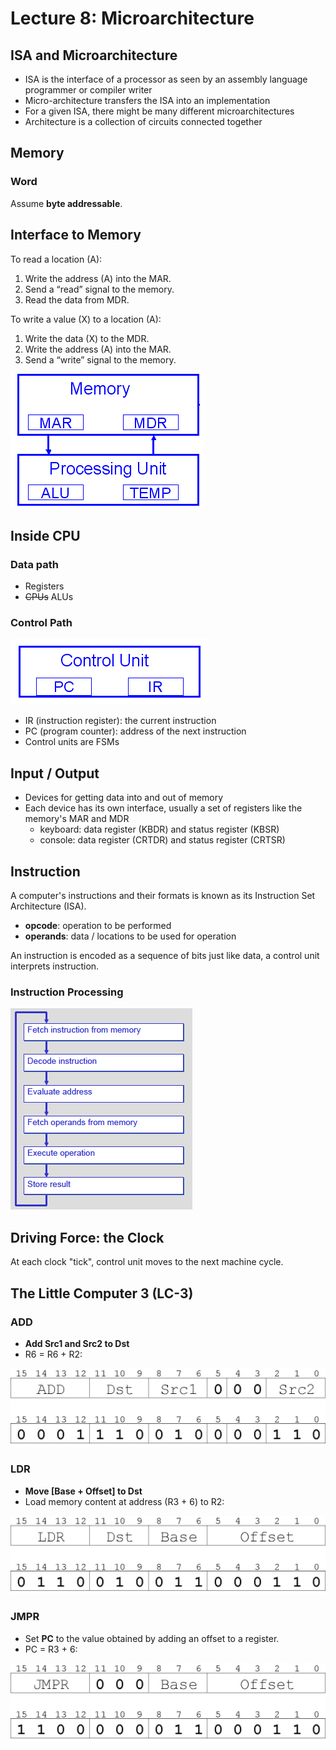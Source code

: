 # Lecture 8: Microarchitecture

## ISA and Microarchitecture

- ISA is the interface of a processor as seen by an assembly language programmer or compiler writer
- Micro-architecture transfers the ISA into an implementation
- For a given ISA, there might be many different microarchitectures
- Architecture is a collection of circuits connected together

## Memory

### Word

Assume **byte addressable**.

## Interface to Memory

To read a location (A):
  1. Write the address (A) into the MAR.
  2. Send a “read” signal to the memory.
  3. Read the data from MDR.

To write a value (X) to a location (A):
  1. Write the data (X) to the MDR.
  2. Write the address (A) into the MAR.
  3. Send a “write” signal to the memory.

![](./img/interface-to-memory.png)

## Inside CPU

### Data path

- Registers
- ~~CPUs~~ ALUs

### Control Path

![](./img/control-unit.png)

- IR (instruction register): the current instruction
- PC (program counter): address of the next instruction
- Control units are FSMs

## Input / Output

- Devices for getting data into and out of memory
- Each device has its own interface, usually a set of registers like the memory's MAR and MDR
  - keyboard: data register (KBDR) and status register (KBSR)
  - console: data register (CRTDR) and status register (CRTSR)

## Instruction

A computer's instructions and their formats is known as its Instruction Set Architecture (ISA).

- **opcode**: operation to be performed
- **operands**: data / locations to be used for operation

An instruction is encoded as a sequence of bits just like data, a control unit interprets instruction.

### Instruction Processing

![](./img/instruction-processing.png)

## Driving Force: the Clock

At each clock "tick", control unit moves to the next machine cycle.

## The Little Computer 3 (LC-3)

### ADD

- **Add Src1 and Src2 to Dst**
- R6 = R6 + R2:

![](./img/lc3-add.png)

### LDR

- **Move [Base + Offset] to Dst**
- Load memory content at address (R3 + 6) to R2:

![](./img/lc3-ldr.png)

### JMPR

- Set **PC** to the value obtained by adding an offset to a register.
- PC = R3 + 6:

![](./img/lc3-jmpr.png)
